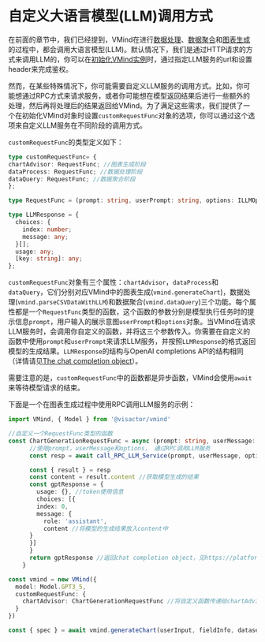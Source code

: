 # 自定义大语言模型(LLM)调用方式
在前面的章节中，我们已经提到，VMind在进行[数据处理](./Data_Process)、[数据聚合](./Data_Aggregation)和[图表生成](./Chart_Generation)的过程中，都会调用大语言模型(LLM)。默认情况下，我们是通过HTTP请求的方式来调用LLM的，你可以在[初始化VMind实例](./Create_VMind_Instance)时，通过指定LLM服务的url和设置header来完成鉴权。

然而，在某些特殊情况下，你可能需要自定义LLM服务的调用方式。比如，你可能想通过RPC方式来请求服务，或者你可能想在模型返回结果后进行一些额外的处理，然后再将处理后的结果返回给VMind。为了满足这些需求，我们提供了一个在初始化VMind对象时设置`customRequestFunc`对象的选项，你可以通过这个选项来自定义LLM服务在不同阶段的调用方式。

`customRequestFunc`的类型定义如下：

```ts
type customRequestFunc= {
chartAdvisor: RequestFunc; //图表生成阶段
dataProcess: RequestFunc; //数据处理阶段
dataQuery: RequestFunc; //数据聚合阶段
};

type RequestFunc = (prompt: string, userPrompt: string, options: ILLMOptions | undefined) => Promise<LLMResponse>;

type LLMResponse = {
  choices: {
    index: number;
    message: any;
  }[];
  usage: any;
  [key: string]: any;
};

```

`customRequestFunc`对象有三个属性：`chartAdvisor`，`dataProcess`和`dataQuery`，它们分别对应VMind中的图表生成(`vmind.generateChart`)，数据处理(`vmind.parseCSVDataWithLLM`)和数据聚合(`vmind.dataQuery`)三个功能。每个属性都是一个`RequestFunc`类型的函数，这个函数的参数分别是模型执行任务时的提示信息`prompt`，用户输入的展示意图`userPrompt`和`options`对象。当VMind在请求LLM服务时，会调用你自定义的函数，并将这三个参数传入。你需要在自定义的函数中使用`prompt`和`userPrompt`来请求LLM服务，并按照`LLMResponse`的格式返回模型的生成结果。`LLMResponse`的结构与OpenAI completions API的结构相同（详情请见[The chat completion object](https://platform.openai.com/docs/api-reference/chat/object)）。

需要注意的是，`customRequestFunc`中的函数都是异步函数，VMind会使用`await`来等待模型请求的结束。

下面是一个在图表生成过程中使用RPC调用LLM服务的示例：

```ts
import VMind, { Model } from '@visactor/vmind'

//自定义一个RequestFunc类型的函数
const ChartGenerationRequestFunc = async (prompt: string, userMessage: string, options: ILLMOptions | undefined) => {
      //使用prompt，userMessage和options， 通过RPC调用LLM服务
      const resp = await call_RPC_LLM_Service(prompt, userMessage, options)

      const { result } = resp
      const content = result.content //获取模型生成的结果
      const gptResponse = {
        usage: {}, //token使用信息
        choices: [{
        index: 0,
        message: {
          role: 'assistant',
          content //将模型的生成结果放入content中
      }
      }]
      }
      return gptResponse //返回chat completion object，见https://platform.openai.com/docs/api-reference/chat/object
    }

const vmind = new VMind({
  model: Model.GPT3_5,
  customRequestFunc: {
    chartAdvisor: ChartGenerationRequestFunc //将自定义函数传递给chartAdvisor
  }
})

const { spec } = await vmind.generateChart(userInput, fieldInfo, dataset); //调用generateChart进行图表生成

```
